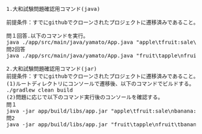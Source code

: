 <pre>
1.大和試験問題確認用コマンド(java)

前提条件：すでにgithubでクローンされたプロジェクトに遷移済みであること。javaのバージョンが17であること。<br>
問１回答.以下のコマンドを実行。
java ./app/src/main/java/yamato/App.java "apple\tfruit:sale\nbanana:cherry\tfruit\n\tbeverage"
問2回答
java ./app/src/main/java/yamato/App.java "fruit\tapple\nfruit\tbanana\nbeverage\t\nfruit\tbanana\nbeverage\tcoke\npet\tdog"

2.大和試験問題確認用コマンド(jar)
前提条件：すでにgithubでクローンされたプロジェクトに遷移済みであること。javaのバージョンが17であること。
(1)ルートディレクトリにコンソールで遷移後、以下のコマンドでビルドする。
./gradlew clean build  
(2)問題に応じで以下のコマンド実行後のコンソールを確認する。
問１
java -jar app/build/libs/app.jar "apple\tfruit:sale\nbanana:cherry\tfruit\n\tbeverage"
問2
java -jar app/build/libs/app.jar "fruit\tapple\nfruit\tbanana\nbeverage\t\nfruit\tbanana\nbeverage\tcoke\npet\tdog"
</pre>
